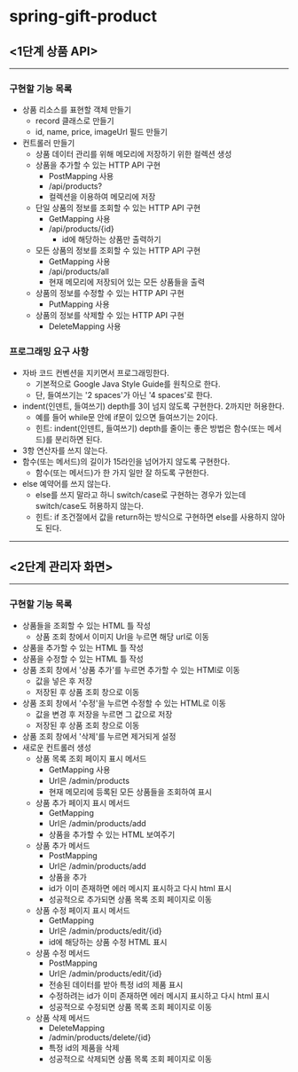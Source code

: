 # spring-gift-product

## <1단계 상품 API>
***
### 구현할 기능 목록
- 상품 리소스를 표현할 객체 만들기
    - record 클래스로 만들기
    - id, name, price, imageUrl 필드 만들기
- 컨트롤러 만들기
    - 상품 데이터 관리를 위해 메모리에 저장하기 위한 컬렉션 생성
    - 상품을 추가할 수 있는 HTTP API 구현
        - PostMapping 사용
        - /api/products?
        - 컬렉션을 이용하여 메모리에 저장
    - 단일 상품의 정보를 조회할 수 있는 HTTP API 구현
        - GetMapping 사용
        - /api/products/{id}
            - id에 해당하는 상품만 출력하기
    - 모든 상품의 정보를 조회할 수 있는 HTTP API 구현
        - GetMapping 사용
        - /api/products/all
        - 현재 메모리에 저장되어 있는 모든 상품들을 출력
    - 상품의 정보를 수정할 수 있는 HTTP API 구현
        - PutMapping 사용
    - 상품의 정보를 삭제할 수 있는 HTTP API 구현
        - DeleteMapping 사용
### 프로그래밍 요구 사항
- 자바 코드 컨벤션을 지키면서 프로그래밍한다.
    - 기본적으로 Google Java Style Guide를 원칙으로 한다.
    - 단, 들여쓰기는 '2 spaces'가 아닌 '4 spaces'로 한다.
- indent(인덴트, 들여쓰기) depth를 3이 넘지 않도록 구현한다. 2까지만 허용한다.
    - 예를 들어 while문 안에 if문이 있으면 들여쓰기는 2이다.
    - 힌트: indent(인덴트, 들여쓰기) depth를 줄이는 좋은 방법은 함수(또는 메서드)를 분리하면 된다.
- 3항 연산자를 쓰지 않는다.
- 함수(또는 메서드)의 길이가 15라인을 넘어가지 않도록 구현한다.
    - 함수(또는 메서드)가 한 가지 일만 잘 하도록 구현한다.
- else 예약어를 쓰지 않는다.
    - else를 쓰지 말라고 하니 switch/case로 구현하는 경우가 있는데 switch/case도 허용하지 않는다.
    - 힌트: if 조건절에서 값을 return하는 방식으로 구현하면 else를 사용하지 않아도 된다.
***
## <2단계 관리자 화면>
***
### 구현할 기능 목록
- 상품들을 조회할 수 있는 HTML 틀 작성
  - 상품 조회 창에서 이미지 Url을 누르면 해당 url로 이동
- 상품을 추가할 수 있는 HTML 틀 작성
- 상품을 수정할 수 있는 HTML 틀 작성
- 상품 조회 창에서 '상품 추가'를 누르면 추가할 수 있는 HTMl로 이동
  - 값을 넣은 후 저장
  - 저장된 후 상품 조회 창으로 이동
- 상품 조회 창에서 '수정'을 누르면 수정할 수 있는 HTML로 이동
  - 값을 변경 후 저장을 누르면 그 값으로 저장
  - 저장된 후 상품 조회 창으로 이동
- 상품 조회 창에서 '삭제'를 누르면 제거되게 설정
- 새로운 컨트롤러 생성
  - 상품 목록 조회 페이지 표시 메서드
    - GetMapping 사용
    - Url은 /admin/products
    - 현재 메모리에 등록된 모든 상품들을 조회하여 표시
  - 상품 추가 페이지 표시 메서드
    - GetMapping
    - Url은 /admin/products/add
    - 상품을 추가할 수 있는 HTML 보여주기
  - 상품 추가 메서드
    - PostMapping
    - Url은 /admin/products/add
    - 상품을 추가
    - id가 이미 존재하면 에러 메시지 표시하고 다시 html 표시
    - 성공적으로 추가되면 상품 목록 조회 페이지로 이동
  - 상품 수정 페이지 표시 메서드
    - GetMapping
    - Url은 /admin/products/edit/{id}
    - id에 해당하는 상품 수정 HTML 표시
  - 상품 수정 메서드
    - PostMapping
    - Url은 /admin/products/edit/{id}
    - 전송된 데이터를 받아 특정 id의 제품 표시
    - 수정하려는 id가 이미 존재하면 에러 메시지 표시하고 다시 html 표시
    - 성공적으로 수정되면 상품 목록 조회 페이지로 이동
  - 상품 삭제 메서드
    - DeleteMapping
    - /admin/products/delete/{id}
    - 특정 id의 제품을 삭제
    - 성공적으로 삭제되면 상품 목록 조회 페이지로 이동